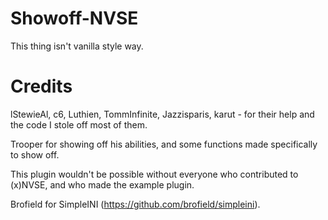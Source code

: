 # Showoff-NVSE
This thing isn't vanilla style way. 

# Credits
lStewieAl, c6, Luthien, TommInfinite, Jazzisparis, karut - for their help and the code I stole off most of them.

Trooper for showing off his abilities, and some functions made specifically to show off. 

This plugin wouldn't be possible without everyone who contributed to (x)NVSE, and who made the example plugin.

Brofield for SimpleINI (https://github.com/brofield/simpleini).
